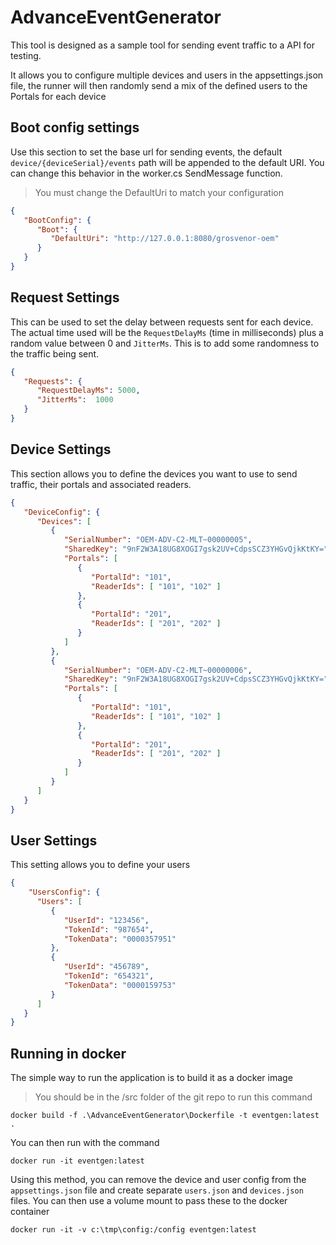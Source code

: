 # AdvanceEventGenerator

This tool is designed as a sample tool for sending event traffic to a API for testing.

It allows you to configure multiple devices and users in the appsettings.json file, the 
runner will then randomly send a mix of the defined users to the Portals for each device

## Boot config settings

Use this section to set the base url for sending events, the default `device/{deviceSerial}/events` path will
be appended to the default URI.  You can change this behavior in the worker.cs SendMessage function.

> You must change the DefaultUri to match your configuration

```json
{
   "BootConfig": {
      "Boot": {
         "DefaultUri": "http://127.0.0.1:8080/grosvenor-oem"
      }
   }
}
```

## Request Settings

This can be used to set the delay between requests sent for each device.  The actual time used will be
the `RequestDelayMs` (time in milliseconds) plus a random value between 0 and `JitterMs`.  This is to 
add some randomness to the traffic being sent.

```json
{
   "Requests": {
      "RequestDelayMs": 5000,
      "JitterMs":  1000
   }
}
```

## Device Settings

This section allows you to define the devices you want to use to send traffic, their portals and associated readers.

```json
{
   "DeviceConfig": {
      "Devices": [
         {
            "SerialNumber": "OEM-ADV-C2-MLT~00000005",
            "SharedKey": "9nF2W3A18UG8XOGI7gsk2UV+CdpsSCZ3YHGvQjkKtKY=",
            "Portals": [
               {
                  "PortalId": "101",
                  "ReaderIds": [ "101", "102" ]
               },
               {
                  "PortalId": "201",
                  "ReaderIds": [ "201", "202" ]
               }
            ]
         },
         {
            "SerialNumber": "OEM-ADV-C2-MLT~00000006",
            "SharedKey": "9nF2W3A18UG8XOGI7gsk2UV+CdpsSCZ3YHGvQjkKtKY=",
            "Portals": [
               {
                  "PortalId": "101",
                  "ReaderIds": [ "101", "102" ]
               },
               {
                  "PortalId": "201",
                  "ReaderIds": [ "201", "202" ]
               }
            ]
         }
      ]
   }
}
```

## User Settings

This setting allows you to define your users

```json
{
    "UsersConfig": {
      "Users": [
         {
            "UserId": "123456",
            "TokenId": "987654",
            "TokenData": "0000357951"
         },
         {
            "UserId": "456789",
            "TokenId": "654321",
            "TokenData": "0000159753"
         }
      ]
   }
}
```


## Running in docker

The simple way to run the application is to build it as a docker image

> You should be in the /src folder of the git repo to run this command

```
docker build -f .\AdvanceEventGenerator\Dockerfile -t eventgen:latest .
```

You can then run with the command

```
docker run -it eventgen:latest
```

Using this method, you can remove the device and user config from the `appsettings.json` file and
create separate `users.json` and `devices.json` files.  You can then use a volume mount to pass these
to the docker container

```
docker run -it -v c:\tmp\config:/config eventgen:latest
```

